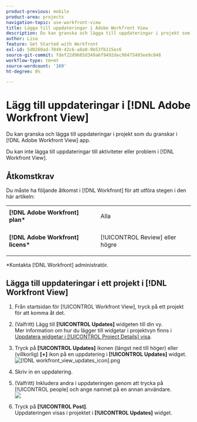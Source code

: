 ```yaml
---
product-previous: mobile
product-area: projects
navigation-topic: use-workfront-view
title: Lägga till uppdateringar i Adobe Workfront View
description: Du kan granska och lägga till uppdateringar i projekt som du granskar i [!DNL Adobe Workfront] Visa program.
author: Lisa
feature: Get Started with Workfront
exl-id: 5d0260ad-7049-42c6-a8a0-9b53fb115ec6
source-git-commit: fdef22d9685d349a6f9492dec98475493ee9c048
workflow-type: tm+mt
source-wordcount: '169'
ht-degree: 0%

---
```


# Lägg till uppdateringar i [!DNL Adobe Workfront View]

Du kan granska och lägga till uppdateringar i projekt som du granskar i [!DNL Adobe Workfront View] app.

Du kan inte lägga till uppdateringar till aktiviteter eller problem i [!DNL Workfront View].

## Åtkomstkrav

Du måste ha följande åtkomst i [!DNL Workfront] för att utföra stegen i den här artikeln:

<table style="table-layout:auto"> 
 <col> 
 </col> 
 <col> 
 </col> 
 <tbody> 
  <tr> 
   <td role="rowheader"><strong>[!DNL Adobe Workfront] plan*</strong></td> 
   <td> <p>Alla</p> </td> 
  </tr> 
  <tr> 
   <td role="rowheader"><strong>[!DNL Adobe Workfront] licens*</strong></td> 
   <td> <p>[!UICONTROL Review] eller högre</p> </td> 
  </tr> 
 </tbody> 
</table>

&#42;Kontakta [!DNL Workfront] administratör.

## Lägga till uppdateringar i ett projekt i [!DNL Workfront View]

1. Från startsidan för [!UICONTROL Workfront View], tryck på ett projekt för att komma åt det.
1. (Valfritt) Lägg till **[!UICONTROL Updates]** widgeten till din vy.\
   Mer information om hur du lägger till widgetar i projektvyn finns i [Uppdatera widgetar i [!UICONTROL Project Details] visa](../../../workfront-basics/mobile-apps/using-workfront-view/update-widgets-in-workfront-view.md).

1. Tryck på **[!UICONTROL Updates]** ikonen (längst ned till höger) eller (villkorlig) **[+]** ikon på en uppdatering i **[!UICONTROL Updates]** widget.\
   ![[!DNL workfront_view_updates_icon].png](assets/workfront-view-updates-icon-315x196.png)

1. Skriv in en uppdatering.
1. (Valfritt) Inkludera andra i uppdateringen genom att trycka på [!UICONTROL people] och ange namnet på en annan användare.\
   ![](assets/screen-shot-2014-002-21-at-2.57.44-pm-350x222.png)

1. Tryck på **[!UICONTROL Post]**.\
   Uppdateringen visas i projektet i **[!UICONTROL Updates]** widget.
